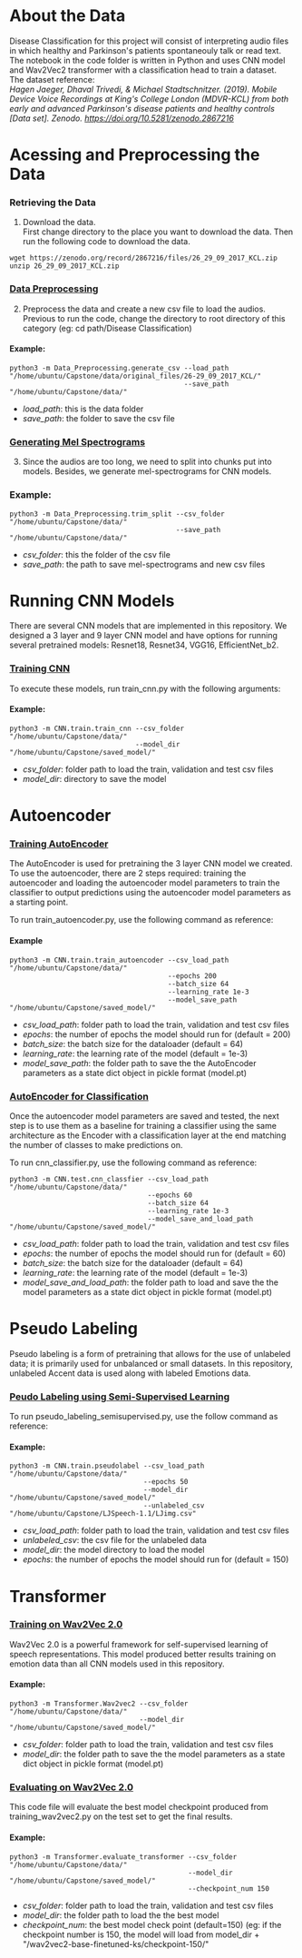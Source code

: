 # About the Data

Disease Classification for this project will consist of interpreting audio files in which healthy and Parkinson's patients spontaneouly talk or read text. The notebook in the code folder is written in Python and uses CNN model and Wav2Vec2 transformer with a classification head to train a dataset.   
The dataset reference:  
_Hagen Jaeger, Dhaval Trivedi, & Michael Stadtschnitzer. (2019). Mobile Device Voice Recordings at King's College London (MDVR-KCL) from both early and advanced Parkinson's disease patients and healthy controls [Data set]. Zenodo. https://doi.org/10.5281/zenodo.2867216_


# Acessing and Preprocessing the Data

### Retrieving the Data

1. Download the data.  
First change directory to the place you want to download the data. Then run the following code to download the data.

```
wget https://zenodo.org/record/2867216/files/26_29_09_2017_KCL.zip
unzip 26_29_09_2017_KCL.zip
```

### <a href="https://github.com/sz389/Capstone-Group5/blob/main/Code/Disease%20Classification/Data_Preprocessing/generate_csv.py" target="_blank">Data Preprocessing</a>
2. Preprocess the data and create a new csv file to load the audios.  
Previous to run the code, change the directory to root directory of this category (eg: cd path/Disease Classification)  

#### Example: 

```
python3 -m Data_Preprocessing.generate_csv --load_path "/home/ubuntu/Capstone/data/original_files/26-29_09_2017_KCL/" 
                                           --save_path "/home/ubuntu/Capstone/data/"                             
```
 - _load_path_: this is the data folder
 - _save_path_: the folder to save the csv file
 

### <a href="https://github.com/sz389/Capstone-Group5/blob/main/Code/Disease%20Classification/Data_Preprocessing/trim_split.py" target="_blank">Generating Mel Spectrograms</a>
3. Since the audios are too long, we need to split into chunks put into models. Besides, we generate mel-spectrograms for CNN models.  
### Example:
```
python3 -m Data_Preprocessing.trim_split --csv_folder "/home/ubuntu/Capstone/data/"
                                         --save_path "/home/ubuntu/Capstone/data/"
```
 - _csv_folder_: this the folder of the csv file
 - _save_path_: the path to save mel-spectrograms and new csv files
 


# Running CNN Models

There are several CNN models that are implemented in this repository. We designed a 3 layer and 9 layer CNN model and have options for running several pretrained models: Resnet18, Resnet34, VGG16, EfficientNet_b2. 

### <a href="https://github.com/sz389/Capstone-Group5/blob/main/Code/Disease%20Classification/CNN/train/train_cnn.py" target="_blank">Training CNN</a>

To execute these models, run train_cnn.py with the following arguments: 

#### Example: 

```
python3 -m CNN.train.train_cnn --csv_folder "/home/ubuntu/Capstone/data/" 
                               --model_dir "/home/ubuntu/Capstone/saved_model/"
```
- _csv_folder_: folder path to load the train, validation and test csv files
- _model_dir_: directory to save the model




# Autoencoder

### <a href="https://github.com/sz389/Capstone-Group5/blob/main/Code/Disease%20Classification/CNN/train/train_autoencoder.py" target="_blank">Training AutoEncoder</a>

The AutoEncoder is used for pretraining the 3 layer CNN model we created. To use the autoencoder, there are 2 steps required: training the autoencoder and loading the autoencoder model parameters to train the classifier to output predictions using the autoencoder model parameters as a starting point.

To run train_autoencoder.py, use the following command as reference:

#### Example

```
python3 -m CNN.train.train_autoencoder --csv_load_path "/home/ubuntu/Capstone/data/"          
                                       --epochs 200
                                       --batch_size 64
                                       --learning_rate 1e-3
                                       --model_save_path "/home/ubuntu/Capstone/saved_model/"
```
- _csv_load_path_: folder path to load the train, validation and test csv files
- _epochs_: the number of epochs the model should run for (default = 200)
- _batch_size_: the batch size for the dataloader (default = 64)
- _learning_rate_: the learning rate of the model (default = 1e-3)
- _model_save_path_: the folder path to save the the AutoEncoder parameters as a state dict object in pickle format (model.pt)


### <a href="https://github.com/sz389/Capstone-Group5/blob/main/Code/Disease%20Classification/CNN/test/cnn_classfier.py" target="_blank">AutoEncoder for Classification</a>

Once the autoencoder model parameters are saved and tested, the next step is to use them as a baseline for training a classifier using the same architecture as the Encoder with a classification layer at the end matching the number of classes to make predictions on. 

To run cnn_classifier.py, use the following command as reference:

```
python3 -m CNN.test.cnn_classfier --csv_load_path "/home/ubuntu/Capstone/data/"             
                                  --epochs 60
                                  --batch_size 64
                                  --learning_rate 1e-3
                                  --model_save_and_load_path "/home/ubuntu/Capstone/saved_model/"
```
- _csv_load_path_: folder path to load the train, validation and test csv files
- _epochs_: the number of epochs the model should run for (default = 60)
- _batch_size_: the batch size for the dataloader (default = 64)
- _learning_rate_: the learning rate of the model (default = 1e-3)
- _model_save_and_load_path_: the folder path to load and save the the model parameters as a state dict object in pickle format (model.pt)

# Pseudo Labeling

Pseudo labeling is a form of pretraining that allows for the use of unlabeled data; it is primarily used for unbalanced or small datasets. In this repository, unlabeled Accent data is used along with labeled Emotions data. 

### <a href="https://github.com/sz389/Capstone-Group5/blob/main/Code/Disease%20Classification/CNN/train/pseudolabel.py" target="_blank">Peudo Labeling using Semi-Supervised Learning</a>

To run pseudo_labeling_semisupervised.py, use the follow command as reference:

#### Example: 

```
python3 -m CNN.train.pseudolabel --csv_load_path "/home/ubuntu/Capstone/data/" 
                                 --epochs 50 
                                 --model_dir "/home/ubuntu/Capstone/saved_model/" 
                                 --unlabeled_csv "/home/ubuntu/Capstone/LJSpeech-1.1/LJimg.csv"
```
- _csv_load_path_: folder path to load the train, validation and test csv files
- _unlabeled_csv_: the csv file for the unlabeled data
- _model_dir_: the model directory to load the model
- _epochs_: the number of epochs the model should run for (default = 150)


# Transformer

### <a href="https://github.com/sz389/Capstone-Group5/blob/main/Code/Disease%20Classification/Transformer/Wav2vec2.py" target="_blank">Training on Wav2Vec 2.0</a>

Wav2Vec 2.0 is a powerful framework for self-supervised learning of speech representations. This model produced better results training on emotion data than all CNN models used in this repository.

#### Example: 

```
python3 -m Transformer.Wav2vec2 --csv_folder "/home/ubuntu/Capstone/data/" 
                                --model_dir "/home/ubuntu/Capstone/saved_model/"
```                                        
- _csv_folder_: folder path to load the train, validation and test csv files
- _model_dir_: the folder path to save the the model parameters as a state dict object in pickle format (model.pt)

### <a href="https://github.com/sz389/Capstone-Group5/blob/main/Code/Disease%20Classification/Transformer/evaluate_transformer.py" target="_blank">Evaluating on Wav2Vec 2.0</a>

This code file will evaluate the best model checkpoint produced from training_wav2vec2.py on the test set to get the final results.

#### Example: 

```
python3 -m Transformer.evaluate_transformer --csv_folder "/home/ubuntu/Capstone/data/" 
                                            --model_dir "/home/ubuntu/Capstone/saved_model/"
                                            --checkpoint_num 150
``` 

- _csv_folder_: folder path to load the train, validation and test csv files
- _model_dir_: the folder path to load the the best model 
- _checkpoint_num_: the best model check point (default=150) (eg: if the checkpoint number is 150, the model will load from model_dir + "/wav2vec2-base-finetuned-ks/checkpoint-150/"
